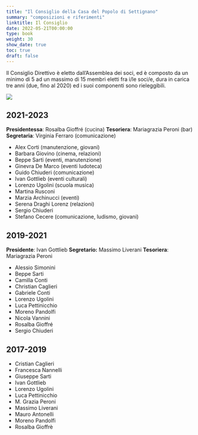 ```yaml
---
title: "Il Consiglio della Casa del Popolo di Settignano"
summary: "composizioni e riferimenti"
linktitle: Il Consiglio
date: 2022-05-21T00:00:00
type: book
weight: 30
show_date: true
toc: true
draft: false
---
```


Il Consiglio Direttivo è eletto dall’Assemblea dei soci, ed è composto da un minimo di 5 ad un massimo di 15 membri eletti fra i/le soci/e, dura in carica tre anni (due, fino al 2020) ed i suoi componenti sono rieleggibili.

![](foto/consiglio2022.webp)

## 2021-2023
**Presidentessa**: Rosalba Gioffré (cucina)
**Tesoriera**: Mariagrazia Peroni (bar)
**Segretaria**: Virginia Ferraro (comunicazione)

- Alex Corti (manutenzione, giovani)
- Barbara Giovino (cinema, relazioni)
- Beppe Sarti (eventi, manutenzione)
- Ginevra De Marco (eventi ludoteca)
- Guido Chiuderi (comunicazione)
- Ivan Gottlieb (eventi culturali)
- Lorenzo Ugolini (scuola musica)
- Martina Rusconi
- Marzia Archinucci (eventi)
- Serena Draghi Lorenz (relazioni)
- Sergio Chiuderi
- Stefano Cecere (comunicazione, ludismo, giovani)

## 2019-2021
**Presidente**: Ivan Gottlieb
**Segretario:** Massimo Liverani
**Tesoriera**: Mariagrazia Peroni

- Alessio Simonini
- Beppe Sarti
- Camilla Conti
- Christian Caglieri
- Gabriele Conti
- Lorenzo Ugolini
- Luca Pettinicchio
- Moreno Pandolfi
- Nicola Vannini
- Rosalba Gioffré
- Sergio Chiuderi

## 2017-2019
- Cristian Caglieri
- Francesca Nannelli
- Giuseppe Sarti  
- Ivan Gottlieb
- Lorenzo Ugolini  
- Luca Pettinicchio
- M. Grazia Peroni 
- Massimo Liverani  
- Mauro Antonelli  
- Moreno Pandolfi 
- Rosalba Gioffrè

